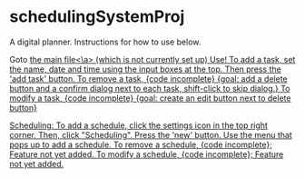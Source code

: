 # schedulingSystemProj
A digital planner. Instructions for how to use below.

Goto <a href="https://raw.githubusercontent.com/1101-Grills-Oren/schedulingSystemProj/refs/heads/main/main.html">the main file<\a> (which is not currently set up)
Use!
To add a task, set the name, date and time using the input boxes at the top. Then press the 'add task' button.
To remove a task, {code incomplete} {goal: add a delete button and a confirm dialog next to each task, shift-click to skip dialog.}
To modify a task, {code incomplete} {goal: create an edit button next to delete button}

Scheduling:
To add a schedule, click the settings icon in the top right corner. Then, click "Scheduling". Press the 'new' button. Use the menu that pops up to add a schedule.
To remove a schedule, {code incomplete}; Feature not yet added.
To modify a schedule, {code incomplete}; Feature not yet added.
